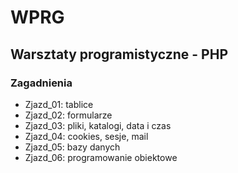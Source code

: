 # WPRG
## Warsztaty programistyczne - PHP

### Zagadnienia
- Zjazd_01:
tablice
- Zjazd_02:
formularze
- Zjazd_03:
pliki, katalogi, data i czas
- Zjazd_04:
cookies, sesje, mail
- Zjazd_05:
bazy danych
- Zjazd_06:
programowanie obiektowe
